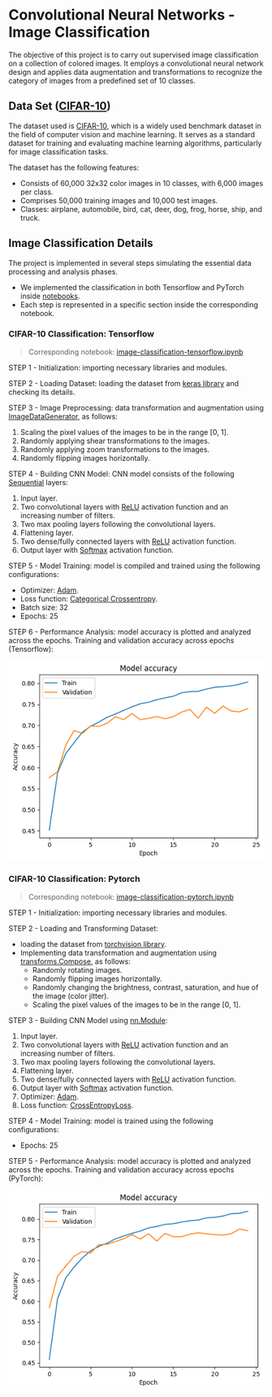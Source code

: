# Convolutional Neural Networks - Image Classification
The objective of this project is to carry out supervised image classification on a collection of colored images. It employs a convolutional neural network design and applies data augmentation and transformations to recognize the category of images from a predefined set of 10 classes.

## Data Set ([CIFAR-10](https://www.cs.toronto.edu/~kriz/cifar.html))
The dataset used is [CIFAR-10](https://www.cs.toronto.edu/~kriz/cifar.html), which is a widely used benchmark dataset in the field of computer vision and machine learning. It serves as a standard dataset for training and evaluating machine learning algorithms, particularly for image classification tasks. 

The dataset has the following features:
- Consists of 60,000 32x32 color images in 10 classes, with 6,000 images per class.
- Comprises 50,000 training images and 10,000 test images.
- Classes: airplane, automobile, bird, cat, deer, dog, frog, horse, ship, and truck.

## Image Classification Details
The project is implemented in several steps simulating the essential data processing and analysis phases. <br/>
- We implemented the classification in both Tensorflow and PyTorch inside [notebooks](/notebooks).
- Each step is represented in a specific section inside the corresponding notebook.

### **CIFAR-10 Classification: Tensorflow**
> Corresponding notebook:  [image-classification-tensorflow.ipynb](https://github.com/sinanw/cnn-image-classification/blob/main/notebooks/image-classification-tensorflow.ipynb)

STEP 1 - Initialization: importing necessary libraries and modules.

STEP 2 - Loading Dataset: loading the dataset from [keras library](https://www.tensorflow.org/api_docs/python/tf/keras/datasets/cifar10) and checking its details.

STEP 3 - Image Preprocessing: data transformation and augmentation using [ImageDataGenerator](https://www.tensorflow.org/api_docs/python/tf/keras/preprocessing/image/ImageDataGenerator), as follows:
1. Scaling the pixel values of the images to be in the range [0, 1].
2. Randomly applying shear transformations to the images.
3. Randomly applying zoom transformations to the images.
4. Randomly flipping images horizontally.

STEP 4 - Building CNN Model: CNN model consists of the following [Sequential](https://www.tensorflow.org/api_docs/python/tf/keras/Sequential) layers:
1. Input layer.
2. Two convolutional layers with [ReLU](https://www.tensorflow.org/api_docs/python/tf/keras/activations/relu) activation function and an increasing number of filters.
3. Two max pooling layers following the convolutional layers.
4. Flattening layer.
5. Two dense/fully connected layers with [ReLU](https://www.tensorflow.org/api_docs/python/tf/keras/activations/relu) activation function.
6. Output layer with [Softmax](https://www.tensorflow.org/api_docs/python/tf/keras/layers/Softmax) activation function.

STEP 5 - Model Training: model is compiled and trained using the following configurations:

- Optimizer: [Adam](https://www.tensorflow.org/api_docs/python/tf/keras/optimizers/Adam).
- Loss function: [Categorical Crossentropy](https://www.tensorflow.org/api_docs/python/tf/keras/losses/categorical_crossentropy).
- Batch size: 32
- Epochs: 25

STEP 6 - Performance Analysis: model accuracy is plotted and analyzed across the epochs. Training and validation accuracy across epochs (Tensorflow):

![CIFAR10 CNN Classification Results - Tensorflow](reports/figures/cifar10_cnn_classification_results_tensorflow.png)


### **CIFAR-10 Classification: Pytorch**
> Corresponding notebook:  [image-classification-pytorch.ipynb](https://github.com/sinanw/cnn-image-classification/blob/main/notebooks/image-classification-pytorch.ipynb)

STEP 1 - Initialization: importing necessary libraries and modules.

STEP 2 - Loading and Transforming Dataset: 
- loading the dataset from [torchvision library](https://pytorch.org/vision/0.18/generated/torchvision.datasets.CIFAR10.html).
- Implementing data transformation and augmentation using [transforms.Compose](https://pytorch.org/vision/main/generated/torchvision.transforms.Compose.html), as follows:
    - Randomly rotating images.
    - Randomly flipping images horizontally.
    - Randomly changing the brightness, contrast, saturation, and hue of the image (color jitter).
    - Scaling the pixel values of the images to be in the range [0, 1].

STEP 3 - Building CNN Model using [nn.Module](https://pytorch.org/docs/stable/generated/torch.nn.Module.html):
1. Input layer.
2. Two convolutional layers with [ReLU](https://pytorch.org/docs/stable/generated/torch.nn.ReLU.html) activation function and an increasing number of filters.
3. Two max pooling layers following the convolutional layers.
4. Flattening layer.
5. Two dense/fully connected layers with [ReLU](https://pytorch.org/docs/stable/generated/torch.nn.ReLU.html) activation function.
6. Output layer with [Softmax](https://pytorch.org/docs/stable/generated/torch.nn.Softmax.html) activation function.
7. Optimizer: [Adam](https://pytorch.org/docs/stable/generated/torch.optim.Adam.html).
8. Loss function: [CrossEntropyLoss](https://pytorch.org/docs/stable/generated/torch.nn.CrossEntropyLoss.html).

STEP 4 - Model Training: model is trained using the following configurations:
- Epochs: 25

STEP 5 - Performance Analysis: model accuracy is plotted and analyzed across the epochs. Training and validation accuracy across epochs (PyTorch):

![CIFAR10 CNN Classification Results - PyTorch](reports/figures/cifar10_cnn_classification_results_pytorch.png)




